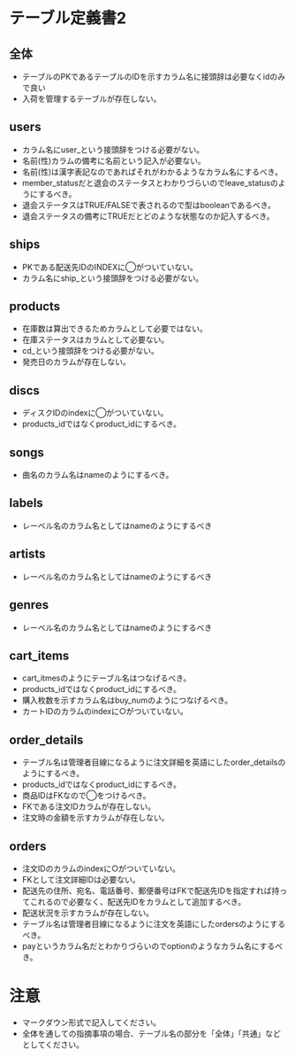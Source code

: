 # テーブル定義書2
## 全体
- テーブルのPKであるテーブルのIDを示すカラム名に接頭辞は必要なくidのみで良い
- 入荷を管理するテーブルが存在しない。

## users
- カラム名にuser_という接頭辞をつける必要がない。
- 名前(性)カラムの備考に名前という記入が必要ない。
- 名前(性)は漢字表記なのであればそれがわかるようなカラム名にするべき。
- member_statusだと退会のステータスとわかりづらいのでleave_statusのようにするべき。
- 退会ステータスはTRUE/FALSEで表されるので型はbooleanであるべき。
- 退会ステータスの備考にTRUEだとどのような状態なのか記入するべき。

## ships
- PKである配送先IDのINDEXに◯がついていない。
- カラム名にship_という接頭辞をつける必要がない。

## products
- 在庫数は算出できるためカラムとして必要ではない。
- 在庫ステータスはカラムとして必要ない。
- cd_という接頭辞をつける必要がない。
- 発売日のカラムが存在しない。

## discs
- ディスクIDのindexに◯がついていない。
- products_idではなくproduct_idにするべき。

## songs
- 曲名のカラム名はnameのようにするべき。

## labels
- レーベル名のカラム名としてはnameのようにするべき

## artists
- レーベル名のカラム名としてはnameのようにするべき

## genres
- レーベル名のカラム名としてはnameのようにするべき

## cart_items
- cart_itmesのようにテーブル名はつなげるべき。
- products_idではなくproduct_idにするべき。
- 購入枚数を示すカラム名はbuy_numのようにつなげるべき。
- カートIDのカラムのindexに○がついていない。

## order_details
- テーブル名は管理者目線になるように注文詳細を英語にしたorder_detailsのようにするべき。
- products_idではなくproduct_idにするべき。
- 商品IDはFKなので◯をつけるべき。
- FKである注文IDカラムが存在しない。
- 注文時の金額を示すカラムが存在しない。

## orders
- 注文IDのカラムのindexに○がついていない。
- FKとして注文詳細IDは必要ない。
- 配送先の住所、宛名、電話番号、郵便番号はFKで配送先IDを指定すれば持ってこれるので必要なく、配送先IDをカラムとして追加するべき。
- 配送状況を示すカラムが存在しない。
- テーブル名は管理者目線になるように注文を英語にしたordersのようにするべき。
- payというカラム名だとわかりづらいのでoptionのようなカラム名にするべき。



# 注意
* マークダウン形式で記入してください。
* 全体を通しての指摘事項の場合、テーブル名の部分を「全体」「共通」などとしてください。
